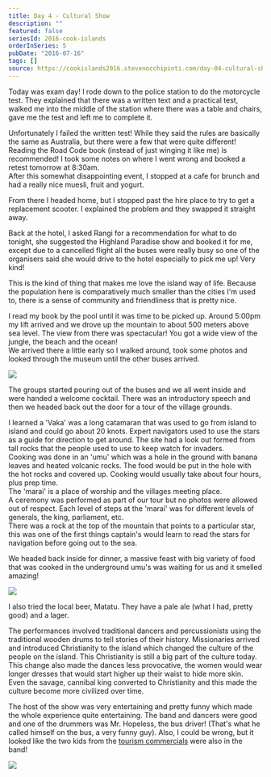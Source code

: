 ```yaml
---
title: Day 4 - Cultural Show
description: ""
featured: false
seriesId: 2016-cook-islands
orderInSeries: 5
pubDate: "2016-07-16"
tags: []
source: https://cookislands2016.stevenocchipinti.com/day-04-cultural-show/
---
```


Today was exam day! I rode down to the police station to do the motorcycle test.
They explained that there was a written text and a practical test, walked me
into the middle of the station where there was a table and chairs, gave me the
test and left me to complete it.

Unfortunately I failed the written test! While they said the rules are basically
the same as Australia, but there were a few that were quite different! Reading
the Road Code book (instead of just winging it like me) is recommended! I took
some notes on where I went wrong and booked a retest tomorrow at 8:30am.  
After this somewhat disappointing event, I stopped at a cafe for brunch and had
a really nice muesli, fruit and yogurt.

From there I headed home, but I stopped past the hire place to try to get a
replacement scooter. I explained the problem and they swapped it straight away.

Back at the hotel, I asked Rangi for a recommendation for what to do tonight,
she suggested the Highland Paradise show and booked it for me, except due to a
cancelled flight all the buses were really busy so one of the organisers said
she would drive to the hotel especially to pick me up! Very kind!

This is the kind of thing that makes me love the island way of life. Because
the population here is comparatively much smaller than the cities I'm used to,
there is a sense of community and friendliness that is pretty nice.

I read my book by the pool until it was time to be picked up. Around 5:00pm my
lift arrived and we drove up the mountain to about 500 meters above sea level.
The view from there was spectacular! You got a wide view of the jungle, the
beach and the ocean!  
We arrived there a little early so I walked around, took some photos and
looked through the museum until the other buses arrived.

![](https://res.cloudinary.com/stevenocchipinti/image/upload/c_limit,h_600,w_600/v1/cookislands2016/day-04-view_tr2qiu.jpg)

The groups started pouring out of the buses and we all went inside and were
handed a welcome cocktail. There was an introductory speech and then we headed
back out the door for a tour of the village grounds.

I learned a 'Vaka' was a long catamaran that was used to go from island to
island and could go about 20 knots. Expert navigators used to use the stars as a
guide for direction to get around. The site had a look out formed from tall
rocks that the people used to use to keep watch for invaders.  
Cooking was done in an 'umu' which was a hole in the ground with banana leaves
and heated volcanic rocks. The food would be put in the hole with the hot rocks
and covered up. Cooking would usually take about four hours, plus prep time.  
The 'marai' is a place of worship and the villages meeting place.  
A ceremony was performed as part of our tour but no photos were allowed out of
respect. Each level of steps at the 'marai' was for different levels of
generals, the king, parliament, etc.  
There was a rock at the top of the mountain that points to a particular star,
this was one of the first things captain's would learn to read the stars for
navigation before going out to the sea.

We headed back inside for dinner, a massive feast with big variety of food that
was cooked in the underground umu's was waiting for us and it smelled amazing!

![](https://res.cloudinary.com/stevenocchipinti/image/upload/c_limit,h_600,w_600/v1/cookislands2016/day-04-dinner_nysoas.jpg)

I also tried the local beer, Matatu. They have a pale ale (what I had, pretty
good) and a lager.

The performances involved traditional dancers and percussionists using the
traditional wooden drums to tell stories of their history. Missionaries arrived
and introduced Christianity to the island which changed the culture of the
people on the island. This Christianity is still a big part of the culture
today. This change also made the dances less provocative, the women would wear
longer dresses that would start higher up their waist to hide more skin.  
Even the savage, cannibal king converted to Christianity and this made the
culture become more civilized over time.

The host of the show was very entertaining and pretty funny which made the whole
experience quite entertaining. The band and dancers were good and one of the
drummers was Mr. Hopeless, the bus driver! (That's what he called himself on the
bus, a very funny guy). Also, I could be wrong, but it looked like the two kids
from the [tourism commercials](https://www.youtube.com/watch?v=eB9ITxKA7r8) were
also in the band!

![](https://res.cloudinary.com/stevenocchipinti/image/upload/c_limit,h_600,w_600/v1/cookislands2016/day-04-performance_kl5gwc.jpg)
